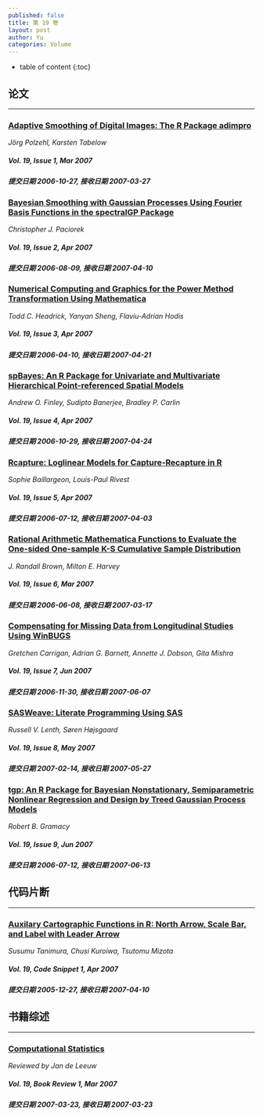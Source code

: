 ```yaml
---
published: false
title: 第 19 卷
layout: post
author: Yu
categories: Volume
---
```


* table of content
{:toc}

## 论文

***

### [Adaptive Smoothing of Digital Images: The R Package adimpro](/jstatsoft/v19/i01.html)

*Jörg  Polzehl, Karsten  Tabelow*

##### Vol. 19, Issue 1, Mar 2007

##### 提交日期 2006-10-27, 接收日期 2007-03-27

### [Bayesian Smoothing with Gaussian Processes Using Fourier Basis Functions in the spectralGP Package](/jstatsoft/v19/i02.html)

*Christopher J. Paciorek*

##### Vol. 19, Issue 2, Apr 2007

##### 提交日期 2006-08-09, 接收日期 2007-04-10

### [Numerical Computing and Graphics for the Power Method Transformation Using Mathematica](/jstatsoft/v19/i03.html)

*Todd C. Headrick, Yanyan Sheng, Flaviu-Adrian  Hodis*

##### Vol. 19, Issue 3, Apr 2007

##### 提交日期 2006-04-10, 接收日期 2007-04-21

### [spBayes: An R Package for Univariate and Multivariate Hierarchical Point-referenced Spatial Models](/jstatsoft/v19/i04.html)

*Andrew O. Finley, Sudipto Banerjee, Bradley  P.  Carlin*

##### Vol. 19, Issue 4, Apr 2007

##### 提交日期 2006-10-29, 接收日期 2007-04-24

### [Rcapture: Loglinear Models for Capture-Recapture in R](/jstatsoft/v19/i05.html)

*Sophie  Baillargeon, Louis-Paul  Rivest*

##### Vol. 19, Issue 5, Apr 2007

##### 提交日期 2006-07-12, 接收日期 2007-04-03

### [Rational Arithmetic Mathematica Functions to Evaluate the One-sided One-sample K-S Cumulative Sample Distribution](/jstatsoft/v19/i06.html)

*J.  Randall  Brown, Milton  E.  Harvey*

##### Vol. 19, Issue 6, Mar 2007

##### 提交日期 2006-06-08, 接收日期 2007-03-17

### [Compensating for Missing Data from Longitudinal Studies Using WinBUGS](/jstatsoft/v19/i07.html)

*Gretchen Carrigan, Adrian G. Barnett, Annette J. Dobson, Gita  Mishra*

##### Vol. 19, Issue 7, Jun 2007

##### 提交日期 2006-11-30, 接收日期 2007-06-07

### [SASWeave: Literate Programming Using SAS](/jstatsoft/v19/i08.html)

*Russell  V.  Lenth, Søren  Højsgaard*

##### Vol. 19, Issue 8, May 2007

##### 提交日期 2007-02-14, 接收日期 2007-05-27

### [tgp: An R Package for Bayesian Nonstationary, Semiparametric Nonlinear Regression and Design by Treed Gaussian Process Models](/jstatsoft/v19/i09.html)

*Robert B. Gramacy*

##### Vol. 19, Issue 9, Jun 2007

##### 提交日期 2006-07-12, 接收日期 2007-06-13

## 代码片断

***

### [Auxilary Cartographic Functions in R: North Arrow, Scale Bar, and Label with Leader Arrow](/jstatsoft/v19/c01.html)

*Susumu Tanimura, Chusi Kuroiwa, Tsutomu  Mizota*

##### Vol. 19, Code Snippet 1, Apr 2007

##### 提交日期 2005-12-27, 接收日期 2007-04-10

## 书籍综述

***

### [Computational Statistics](/jstatsoft/v19/b01.html)

*Reviewed by Jan de Leeuw*

##### Vol. 19, Book Review 1, Mar 2007

##### 提交日期 2007-03-23, 接收日期 2007-03-23

